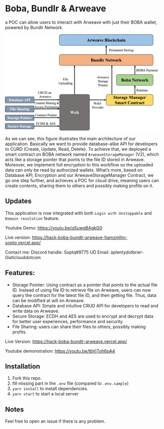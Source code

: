 # Boba, Bundlr & Arweave

a POC can allow users to interact with Arweave with just their BOBA wallet, powered by Bundlr Network.

![architecture](./src/architecture.png)

As we can see, this figure illustrates the main architecture of our application. Basically we want to provide database-alike API for developers to CURD (Create, Update, Read, Delete). To achieve that, we deployed a smart contract on BOBA network named `ArweaveStorageManager` (V2), which acts like a storage pointer that points to the file ID stored in Arweave. Moreover, we implement full encryption to this workflow so the uploaded data can only be read by authorized wallets. What’s more, based on Database API, Encryption and our ArweaveStorageManager Contract, we go one step further, and achieves a POC for cloud drive, meaning users can create contents, sharing them to others and possibly making profits on it.

## Updates

This application is now integrated with both `Login with Unstoppable` and `Domain resolution` feature.

Youtube Demo: https://youtu.be/qSuwgBAgkG0

Live version: https://hack-boba-bundlr-arweave-ltamzmlhn-soptq.vercel.app/

Contact me: Discord handle: Soptq#9775 UD Email: aplenty$dot$brier-0i$at$icloud$dot$com

## Features:
- Storage Pointer: Using contract as a pointer that points to the actual file ID. Instead of using file ID to retrieve file on Arweave, users can now query the contract for the latest file ID, and then getting file.  Thus, data can be modified at will on Arweave.
- Database API: Simple and intuitive CRUD API for developers to read and write data on Arweave.
- Secure Storage: ECDH and AES are used to encrypt and decrypt data for better user experiences, performance and security.
- File Sharing: users can share their files to others, possibly making profits.

Live Version: https://hack-boba-bundlr-arweave.vercel.app/

Youtube demonstration: https://youtu.be/tbVjToh6pA4

## Installation

1. Fork this repo.
2. fill missing part in the `.env` file (compared to `.env.sample`)
3. `yarn install` to install dependencies.
4. `yarn start` to start a local server
 

## Notes

Feel free to open an issue if there is any problem.

